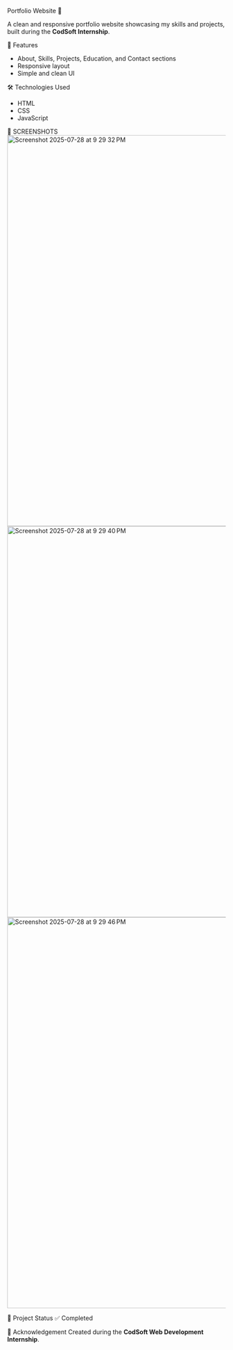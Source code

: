 Portfolio Website 💼

A clean and responsive portfolio website showcasing my skills and projects, built during the **CodSoft Internship**.

🧩 Features
- About, Skills, Projects, Education, and Contact sections
- Responsive layout
- Simple and clean UI

🛠️ Technologies Used
- HTML
- CSS
- JavaScript

 🔗 SCREENSHOTS
<img width="1440" height="900" alt="Screenshot 2025-07-28 at 9 29 32 PM" src="https://github.com/user-attachments/assets/6b129e34-ca2f-4977-a969-69a7326a9b5c" />
<img width="1440" height="900" alt="Screenshot 2025-07-28 at 9 29 40 PM" src="https://github.com/user-attachments/assets/0afe28be-26be-4746-a1e4-b9ffa55bf275" />
<img width="1440" height="900" alt="Screenshot 2025-07-28 at 9 29 46 PM" src="https://github.com/user-attachments/assets/ff92ec09-ffd5-4c9e-a361-b6861df1c0fe" />

 📁 Project Status
✅ Completed

🤝 Acknowledgement
Created during the **CodSoft Web Development Internship**.
